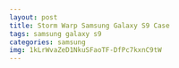 ```yaml
---
layout: post
title: Storm Warp Samsung Galaxy S9 Case
tags: samsung galaxy s9
categories: samsung
img: 1kLrWvaZeD1NkuSFaoTF-DfPc7kxnC9tW
---
```

